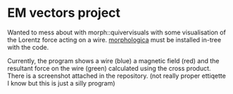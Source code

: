 # EM vectors project
Wanted to mess about with morph::quivervisuals with some visualisation of the Lorentz force acting on a wire.
[morphologica](https://github.com/ABRG-Models/morphologica) must be installed in-tree with the code.

Currently, the program shows a wire (blue) a magnetic field (red) and the resultant force on the wire (green) calculated using the cross product. There is a screenshot attached in the repository. (not really proper ettiqette I know but this is just a silly program)
